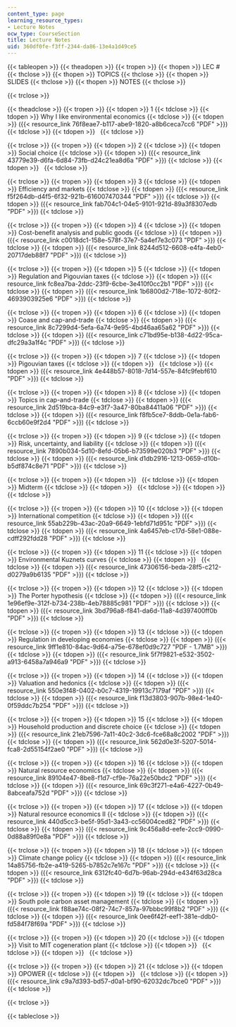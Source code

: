 ```yaml
---
content_type: page
learning_resource_types:
- Lecture Notes
ocw_type: CourseSection
title: Lecture Notes
uid: 360df0fe-f3ff-2344-da86-13e4a1d49ce5
---
```


{{< tableopen >}}
{{< theadopen >}}
{{< tropen >}}
{{< thopen >}}
LEC #
{{< thclose >}}
{{< thopen >}}
TOPICS
{{< thclose >}}
{{< thopen >}}
SLIDES
{{< thclose >}}
{{< thopen >}}
NOTES
{{< thclose >}}

{{< trclose >}}

{{< theadclose >}}
{{< tropen >}}
{{< tdopen >}}
1
{{< tdclose >}}
{{< tdopen >}}
Why I like environmental economics
{{< tdclose >}}
{{< tdopen >}}
({{< resource_link 76f8eae7-b117-abe9-1820-a8b6ceca7cc6 "PDF" >}})
{{< tdclose >}}
{{< tdopen >}}
 
{{< tdclose >}}

{{< trclose >}}
{{< tropen >}}
{{< tdopen >}}
2
{{< tdclose >}}
{{< tdopen >}}
Social choice
{{< tdclose >}}
{{< tdopen >}}
({{< resource_link 43779e39-d6fa-6d84-73fb-d24c21ea8d6a "PDF" >}})
{{< tdclose >}}
{{< tdopen >}}
 
{{< tdclose >}}

{{< trclose >}}
{{< tropen >}}
{{< tdopen >}}
3
{{< tdclose >}}
{{< tdopen >}}
Efficiency and markets
{{< tdclose >}}
{{< tdopen >}}
({{< resource_link f5f264db-d4f5-6f32-921b-616007470344 "PDF" >}})
{{< tdclose >}}
{{< tdopen >}}
({{< resource_link fab704c1-04e5-9101-921d-89a3f8307edb "PDF" >}})
{{< tdclose >}}

{{< trclose >}}
{{< tropen >}}
{{< tdopen >}}
4
{{< tdclose >}}
{{< tdopen >}}
Cost-benefit analysis and public goods
{{< tdclose >}}
{{< tdopen >}}
({{< resource_link c0018dc1-158e-578f-37e7-5a4ef7e3c073 "PDF" >}})
{{< tdclose >}}
{{< tdopen >}}
({{< resource_link 8244d512-6608-e4fa-4eb0-20717deb88f7 "PDF" >}})
{{< tdclose >}}

{{< trclose >}}
{{< tropen >}}
{{< tdopen >}}
5
{{< tdclose >}}
{{< tdopen >}}
Regulation and Pigouvian taxes
{{< tdclose >}}
{{< tdopen >}}
({{< resource_link fc8ea7ba-2ddc-23f9-6cbe-3e410f0cc2b1 "PDF" >}})
{{< tdclose >}}
{{< tdopen >}}
({{< resource_link 1b6800d2-718e-1072-80f2-4693903925e6 "PDF" >}})
{{< tdclose >}}

{{< trclose >}}
{{< tropen >}}
{{< tdopen >}}
6
{{< tdclose >}}
{{< tdopen >}}
Coase and cap-and-trade
{{< tdclose >}}
{{< tdopen >}}
({{< resource_link 8c7299d4-5efa-6a74-9e95-4bd46aa65a62 "PDF" >}})
{{< tdclose >}}
{{< tdopen >}}
({{< resource_link c71bd95e-b138-4d22-95ca-dfc29a3a1f4c "PDF" >}})
{{< tdclose >}}

{{< trclose >}}
{{< tropen >}}
{{< tdopen >}}
7
{{< tdclose >}}
{{< tdopen >}}
Pigouvian taxes
{{< tdclose >}}
{{< tdopen >}}
 
{{< tdclose >}}
{{< tdopen >}}
({{< resource_link 4e448b57-8018-7d14-557e-84fc9febf610 "PDF" >}})
{{< tdclose >}}

{{< trclose >}}
{{< tropen >}}
{{< tdopen >}}
8
{{< tdclose >}}
{{< tdopen >}}
Topics in cap-and-trade
{{< tdclose >}}
{{< tdopen >}}
({{< resource_link 2d519bca-84c9-e3f7-3a47-80ba84411a06 "PDF" >}})
{{< tdclose >}}
{{< tdopen >}}
({{< resource_link f8fb5ce7-8ddb-0e1a-fab6-6ccb60e9f2d4 "PDF" >}})
{{< tdclose >}}

{{< trclose >}}
{{< tropen >}}
{{< tdopen >}}
9
{{< tdclose >}}
{{< tdopen >}}
Risk, uncertainty, and liability
{{< tdclose >}}
{{< tdopen >}}
({{< resource_link 7890b034-5d10-8efd-05b6-b73599e020b3 "PDF" >}})
{{< tdclose >}}
{{< tdopen >}}
({{< resource_link d1db2916-1213-0659-d10b-b5df874c8e71 "PDF" >}})
{{< tdclose >}}

{{< trclose >}}
{{< tropen >}}
{{< tdopen >}}
 
{{< tdclose >}}
{{< tdopen >}}
Midterm
{{< tdclose >}}
{{< tdopen >}}
 
{{< tdclose >}}
{{< tdopen >}}
 
{{< tdclose >}}

{{< trclose >}}
{{< tropen >}}
{{< tdopen >}}
10
{{< tdclose >}}
{{< tdopen >}}
International competition
{{< tdclose >}}
{{< tdopen >}}
({{< resource_link 55ab229b-43ac-20a9-6649-1ebfd71d951c "PDF" >}})
{{< tdclose >}}
{{< tdopen >}}
({{< resource_link 4a6457eb-c17d-58e1-088e-cdff292fdd28 "PDF" >}})
{{< tdclose >}}

{{< trclose >}}
{{< tropen >}}
{{< tdopen >}}
11
{{< tdclose >}}
{{< tdopen >}}
Environmental Kuznets curves
{{< tdclose >}}
{{< tdopen >}}
 
{{< tdclose >}}
{{< tdopen >}}
({{< resource_link 47306156-beda-28f5-c212-d0279a9b6135 "PDF" >}})
{{< tdclose >}}

{{< trclose >}}
{{< tropen >}}
{{< tdopen >}}
12
{{< tdclose >}}
{{< tdopen >}}
The Porter hypothesis
{{< tdclose >}}
{{< tdopen >}}
({{< resource_link 1e96ef9e-312f-b734-238b-4eb78885c981 "PDF" >}})
{{< tdclose >}}
{{< tdopen >}}
({{< resource_link 3bd796a8-f841-da6d-11a8-4d397400ff0b "PDF" >}})
{{< tdclose >}}

{{< trclose >}}
{{< tropen >}}
{{< tdopen >}}
13
{{< tdclose >}}
{{< tdopen >}}
Regulation in developing economies
{{< tdclose >}}
{{< tdopen >}}
({{< resource_link 9ff1e810-84ac-9d64-a75e-678ef0d9c727 "PDF - 1.7MB" >}})
{{< tdclose >}}
{{< tdopen >}}
({{< resource_link 5f7f9821-e532-3502-a913-6458a7a946a9 "PDF" >}})
{{< tdclose >}}

{{< trclose >}}
{{< tropen >}}
{{< tdopen >}}
14
{{< tdclose >}}
{{< tdopen >}}
Valuation and hedonics
{{< tdclose >}}
{{< tdopen >}}
({{< resource_link 550e3f48-0402-b0c7-4319-19913c7179af "PDF" >}})
{{< tdclose >}}
{{< tdopen >}}
({{< resource_link f13d3803-907b-98e4-1e40-0f59ddc7b254 "PDF" >}})
{{< tdclose >}}

{{< trclose >}}
{{< tropen >}}
{{< tdopen >}}
15
{{< tdclose >}}
{{< tdopen >}}
Household production and discrete choice
{{< tdclose >}}
{{< tdopen >}}
({{< resource_link 21eb7596-7a11-40c2-3dc6-fce68a8c2002 "PDF" >}})
{{< tdclose >}}
{{< tdopen >}}
({{< resource_link 562d0e3f-5207-5014-fca8-2d55154f2ae0 "PDF" >}})
{{< tdclose >}}

{{< trclose >}}
{{< tropen >}}
{{< tdopen >}}
16
{{< tdclose >}}
{{< tdopen >}}
Natural resource economics
{{< tdclose >}}
{{< tdopen >}}
({{< resource_link 89104e47-8be8-f1d7-cf9e-76a22e50bdc2 "PDF" >}})
{{< tdclose >}}
{{< tdopen >}}
({{< resource_link 69c3f271-e4a6-4227-0b49-8abceafa752d "PDF" >}})
{{< tdclose >}}

{{< trclose >}}
{{< tropen >}}
{{< tdopen >}}
17
{{< tdclose >}}
{{< tdopen >}}
Natural resource economics II
{{< tdclose >}}
{{< tdopen >}}
({{< resource_link 440d5cc3-be5f-95d1-3a43-cc56004ced82 "PDF" >}})
{{< tdclose >}}
{{< tdopen >}}
({{< resource_link 9c456a8d-eefe-2cc9-0990-0d88a89f0e8a "PDF" >}})
{{< tdclose >}}

{{< trclose >}}
{{< tropen >}}
{{< tdopen >}}
18
{{< tdclose >}}
{{< tdopen >}}
Climate change policy
{{< tdclose >}}
{{< tdopen >}}
({{< resource_link 14a85756-fb2e-a419-5265-b7852c7e167c "PDF" >}})
{{< tdclose >}}
{{< tdopen >}}
({{< resource_link 6312fc40-6d7b-96ab-294d-e434f63d28ca "PDF" >}})
{{< tdclose >}}

{{< trclose >}}
{{< tropen >}}
{{< tdopen >}}
19
{{< tdclose >}}
{{< tdopen >}}
South pole carbon asset management
{{< tdclose >}}
{{< tdopen >}}
({{< resource_link f88ae74c-08f2-74c7-857a-97bbbc99f8b2 "PDF" >}})
{{< tdclose >}}
{{< tdopen >}}
({{< resource_link 0ee6f42f-eef1-381e-ddb0-fd584f78f69a "PDF" >}})
{{< tdclose >}}

{{< trclose >}}
{{< tropen >}}
{{< tdopen >}}
20
{{< tdclose >}}
{{< tdopen >}}
Visit to MIT cogeneration plant
{{< tdclose >}}
{{< tdopen >}}
 
{{< tdclose >}}
{{< tdopen >}}
 
{{< tdclose >}}

{{< trclose >}}
{{< tropen >}}
{{< tdopen >}}
21
{{< tdclose >}}
{{< tdopen >}}
OPOWER
{{< tdclose >}}
{{< tdopen >}}
 
{{< tdclose >}}
{{< tdopen >}}
({{< resource_link c9a7d393-bd57-d0a1-bf90-62032dc7bce0 "PDF" >}})
{{< tdclose >}}

{{< trclose >}}

{{< tableclose >}}